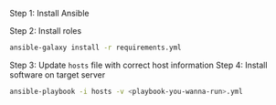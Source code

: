 Step 1: Install Ansible

Step 2: Install roles
```bash
ansible-galaxy install -r requirements.yml
```

Step 3: Update `hosts` file with correct host information
Step 4: Install software on target server
```bash
ansible-playbook -i hosts -v <playbook-you-wanna-run>.yml
```
